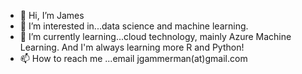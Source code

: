 - 👋 Hi, I’m James
- 👀 I’m interested in...data science and machine learning.
- 🌱 I’m currently learning...cloud technology, mainly Azure Machine Learning. And I'm always learning more R and Python!
- 📫 How to reach me ...email jgammerman(at)gmail.com

<!---
jgammerman/jgammerman is a ✨ special ✨ repository because its `README.md` (this file) appears on your GitHub profile.
You can click the Preview link to take a look at your changes.
--->
